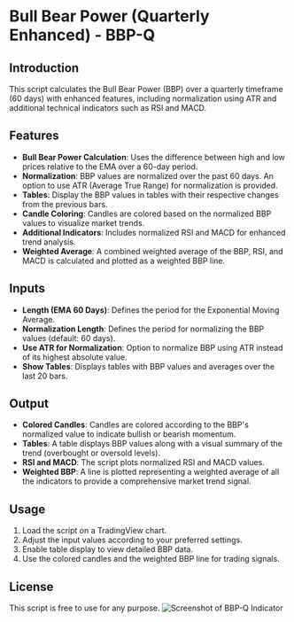 # Bull Bear Power (Quarterly Enhanced) - BBP-Q

## Introduction
This script calculates the Bull Bear Power (BBP) over a quarterly timeframe (60 days) with enhanced features, including normalization using ATR and additional technical indicators such as RSI and MACD.

## Features
- **Bull Bear Power Calculation**: Uses the difference between high and low prices relative to the EMA over a 60-day period.
- **Normalization**: BBP values are normalized over the past 60 days. An option to use ATR (Average True Range) for normalization is provided.
- **Tables**: Display the BBP values in tables with their respective changes from the previous bars.
- **Candle Coloring**: Candles are colored based on the normalized BBP values to visualize market trends.
- **Additional Indicators**: Includes normalized RSI and MACD for enhanced trend analysis.
- **Weighted Average**: A combined weighted average of the BBP, RSI, and MACD is calculated and plotted as a weighted BBP line.

## Inputs
- **Length (EMA 60 Days)**: Defines the period for the Exponential Moving Average.
- **Normalization Length**: Defines the period for normalizing the BBP values (default: 60 days).
- **Use ATR for Normalization**: Option to normalize BBP using ATR instead of its highest absolute value.
- **Show Tables**: Displays tables with BBP values and averages over the last 20 bars.

## Output
- **Colored Candles**: Candles are colored according to the BBP's normalized value to indicate bullish or bearish momentum.
- **Tables**: A table displays BBP values along with a visual summary of the trend (overbought or oversold levels).
- **RSI and MACD**: The script plots normalized RSI and MACD values.
- **Weighted BBP**: A line is plotted representing a weighted average of all the indicators to provide a comprehensive market trend signal.

## Usage
1. Load the script on a TradingView chart.
2. Adjust the input values according to your preferred settings.
3. Enable table display to view detailed BBP data.
4. Use the colored candles and the weighted BBP line for trading signals.

## License
This script is free to use for any purpose.
![Screenshot of BBP-Q Indicator](Bull_Bear_Power/bbp)
